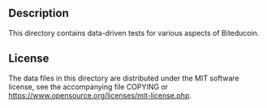 Description
------------

This directory contains data-driven tests for various aspects of Biteducoin.

License
--------

The data files in this directory are distributed under the MIT software
license, see the accompanying file COPYING or
https://www.opensource.org/licenses/mit-license.php.

